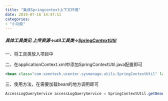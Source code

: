 ```yaml
---
title: "集成Springcontext上下文环境"
date: 2019-07-16 14:47:11
categories:
- "小功能"
---
```


##### 具体工具类见 上传资源->util工具类->[SpringContextUtil](http://note.youdao.com/noteshare?id=ac5849ba55a357a2d12e091c95d5609f&sub=B0325273427A4E72B8AABEB6C5E4386B)

一、将工具类放入项目中

二、在applicationContext.xml中添加SpringContextUtil.java配置即可

```xml
<bean class="com.seentech.ucenter.sysmanage.utils.SpringContextUtil" lazy-init="false" />
```

三、使用方法，在需要加载bean的地方调用即可

```java
AccessLogQueryService accessLogQueryService = SpringContextUtil.getBean("accessLogQueryService");
```

